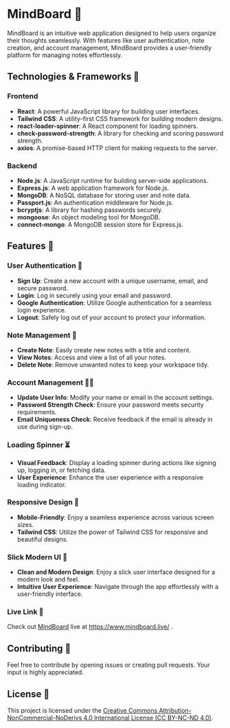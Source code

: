 # MindBoard 🧠

MindBoard is an intuitive web application designed to help users organize their thoughts seamlessly. With features like user authentication, note creation, and account management, MindBoard provides a user-friendly platform for managing notes effortlessly.

## Technologies & Frameworks 🚀

### Frontend

- **React**: A powerful JavaScript library for building user interfaces.
- **Tailwind CSS**: A utility-first CSS framework for building modern designs.
- **react-loader-spinner**: A React component for loading spinners.
- **check-password-strength**: A library for checking and scoring password strength.
- **axios**: A promise-based HTTP client for making requests to the server.

### Backend

- **Node.js**: A JavaScript runtime for building server-side applications.
- **Express.js**: A web application framework for Node.js.
- **MongoDB**: A NoSQL database for storing user and note data.
- **Passport.js**: An authentication middleware for Node.js.
- **bcryptjs**: A library for hashing passwords securely.
- **mongoose**: An object modeling tool for MongoDB.
- **connect-mongo**: A MongoDB session store for Express.js.

## Features 🌟

### User Authentication 🚪

- **Sign Up**: Create a new account with a unique username, email, and secure password.
- **Login**: Log in securely using your email and password.
- **Google Authentication**: Utilize Google authentication for a seamless login experience.
- **Logout**: Safely log out of your account to protect your information.

### Note Management 📝

- **Create Note**: Easily create new notes with a title and content.
- **View Notes**: Access and view a list of all your notes.
- **Delete Note**: Remove unwanted notes to keep your workspace tidy.

### Account Management 🧑‍💼

- **Update User Info**: Modify your name or email in the account settings.
- **Password Strength Check**: Ensure your password meets security requirements.
- **Email Uniqueness Check**: Receive feedback if the email is already in use during sign-up.

### Loading Spinner ⏳

- **Visual Feedback**: Display a loading spinner during actions like signing up, logging in, or fetching data.
- **User Experience**: Enhance the user experience with a responsive loading indicator.

### Responsive Design 📱

- **Mobile-Friendly**: Enjoy a seamless experience across various screen sizes.
- **Tailwind CSS**: Utilize the power of Tailwind CSS for responsive and beautiful designs.

### Slick Modern UI 🎨

- **Clean and Modern Design**: Enjoy a slick user interface designed for a modern look and feel.
- **Intuitive User Experience**: Navigate through the app effortlessly with a user-friendly interface.

### Live Link 🔗

Check out [MindBoard](https://www.mindboard.live/) live at https://www.mindboard.live/ .

## Contributing 🤝

Feel free to contribute by opening issues or creating pull requests. Your input is highly appreciated.

## License 📄

This project is licensed under the [Creative Commons Attribution-NonCommercial-NoDerivs 4.0 International License (CC BY-NC-ND 4.0)](LICENSE).
